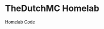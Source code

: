 # TheDutchMC Homelab
[Homelab](https://thedutchmc.nl/wiki/homelab)
[Code](https://thedutchmc.nl/wiki/code)